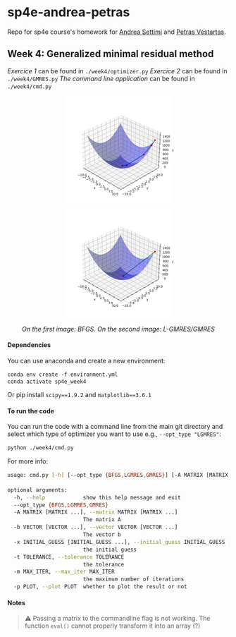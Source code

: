 # sp4e-andrea-petras
Repo for sp4e course's homework for [Andrea Settimi](andrea.settimi@epfl.ch) and [Petras Vestartas](petras.vestartas@epfl.ch).

## Week 4: Generalized minimal residual method
*Exercice 1* can be found in `./week4/optimizer.py`
*Exercice 2* can be found in `./week4/GMRES.py`
*The command line application* can be found in `./week4/cmd.py`

<p>
    <figure align="center">
        <img src="./week4/img/opt1.png" width="250" height="250" />
        <img src="./week4/img/opt2.png" width="250" height="250" />
    </figure>
</p>
<p align="center"><i>On the first image: BFGS. On the second image: L-GMRES/GMRES</i></p>

#### **Dependencies**
You can use anaconda and create a new environment:
```
conda env create -f environment.yml
conda activate sp4e_week4
```
Or pip install `scipy==1.9.2` and `matplotlib==3.6.1`

#### **To run the code**
You can run the code with a command line from the main git directory and select which type of optimizer you want to use e.g., `--opt_type "LGMRES"`:
```bash
python ./week4/cmd.py
```
For more info:
```bash
usage: cmd.py [-h] [--opt_type {BFGS,LGMRES,GMRES}] [-A MATRIX [MATRIX ...]] [-b VECTOR [VECTOR ...]] [-x INITIAL_GUESS [INITIAL_GUESS ...]] [-t TOLERANCE] [-m MAX_ITER] [-p PLOT]

optional arguments:
  -h, --help            show this help message and exit
  --opt_type {BFGS,LGMRES,GMRES}
  -A MATRIX [MATRIX ...], --matrix MATRIX [MATRIX ...]
                        The matrix A
  -b VECTOR [VECTOR ...], --vector VECTOR [VECTOR ...]
                        The vector b
  -x INITIAL_GUESS [INITIAL_GUESS ...], --initial_guess INITIAL_GUESS [INITIAL_GUESS ...]
                        the initial guess
  -t TOLERANCE, --tolerance TOLERANCE
                        the tolerance
  -m MAX_ITER, --max_iter MAX_ITER
                        the maximum number of iterations
  -p PLOT, --plot PLOT  whether to plot the result or not
```

#### **Notes**
> ⚠️ Passing a matrix to the commandline flag is not working. The function `eval()` cannot properly transform it into an array (?)